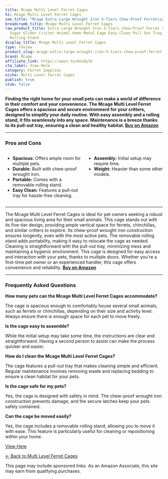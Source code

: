 ```yaml
---
title: Mcage Multi Level Ferret Cages
h1: Mcage Multi Level Ferret Cages
seo_title: "Mcage Extra Large Wrought Iron 5-Tiers Chew-Proof Ferret\u2026"
breadcrumb_title: Mcage Multi Level Ferret Cages
raw_product_title: Extra Large Wrought Iron 5-Tiers Chew-Proof Ferret Squirrel Chinchilla
  Sugar Glider Critter Animal Home Metal Cage Easy Clean Pull Out Tray with Removable
  Rolling Stand
display_title: Mcage Multi Level Ferret Cages
type: review
product_slug: mcage-extra-large-wrought-iron-5-tiers-chew-proof-ferret-squirrel-chinc-896a7175
brand: Mcage
affiliate_link: https://amzn.to/4nLDytb
cta_label: View Here
category: Ferret Supplies
niche: Multi Level Ferret Cages
publish: true
stub: false
---
```


<div id="intro" class="full-width">
  <p><strong>Finding the right home for your small pets can make a world of difference in their comfort and your convenience. The Mcage Multi Level Ferret Cages offers a spacious and secure environment for your critters, designed to simplify your daily routine. With easy assembly and a rolling stand, it fits seamlessly into any space. Maintenance is a breeze thanks to its pull-out tray, ensuring a clean and healthy habitat. <a href="https://amzn.to/4nLDytb" rel="nofollow sponsored noopener" target="_blank"><strong>Buy on Amazon</strong></a></strong></p>
</div>

<hr />
<h3 id="pros-cons">Pros and Cons</h3>
<div class="pc-grid" style="display:grid;grid-template-columns:1fr 1fr;gap:16px;">
  <ul>
    <li><strong>Spacious:</strong> Offers ample room for multiple pets.</li>
    <li><strong>Durable:</strong> Built with chew-proof wrought iron.</li>
    <li><strong>Portable:</strong> Comes with a removable rolling stand.</li>
    <li><strong>Easy Clean:</strong> Features a pull-out tray for hassle-free cleaning.</li>
  </ul>
  <ul>
    <li><strong>Assembly:</strong> Initial setup may require time.</li>
    <li><strong>Weight:</strong> Heavier than some other models.</li>
  </ul>
</div>
<hr />

<div class="full-width">
  <p>The Mcage Multi Level Ferret Cages is ideal for pet owners seeking a robust and spacious living area for their small animals. This cage stands out with its five-tier design, providing ample vertical space for ferrets, chinchillas, and similar critters to explore. Its chew-proof wrought iron construction ensures longevity, even with the most active pets. The removable rolling stand adds portability, making it easy to relocate the cage as needed. Cleaning is straightforward with the pull-out tray, minimizing mess and maintaining a hygienic environment. This cage is designed for easy access and interaction with your pets, thanks to multiple doors. Whether you're a first-time pet owner or an experienced handler, this cage offers convenience and reliability. <a href="https://amzn.to/4nLDytb" rel="nofollow sponsored noopener" target="_blank"><strong>Buy on Amazon</strong></a></p>
</div>

<hr />
<h3 id="faqs">Frequently Asked Questions</h3>

<p><strong>How many pets can the Mcage Multi Level Ferret Cages accommodate?</strong></p>
<p>The cage is spacious enough to comfortably house several small animals, such as ferrets or chinchillas, depending on their size and activity level. Always ensure there is enough space for each pet to move freely.</p>

<p><strong>Is the cage easy to assemble?</strong></p>
<p>While the initial setup may take some time, the instructions are clear and straightforward. Having a second person to assist can make the process quicker and easier.</p>

<p><strong>How do I clean the Mcage Multi Level Ferret Cages?</strong></p>
<p>The cage features a pull-out tray that makes cleaning simple and efficient. Regular maintenance involves removing waste and replacing bedding to ensure a clean habitat for your pets.</p>

<p><strong>Is the cage safe for my pets?</strong></p>
<p>Yes, the cage is designed with safety in mind. The chew-proof wrought iron construction prevents damage, and the secure latches keep your pets safely contained.</p>

<p><strong>Can the cage be moved easily?</strong></p>
<p>Yes, the cage includes a removable rolling stand, allowing you to move it with ease. This feature is particularly useful for cleaning or repositioning within your home.</p>
<p><a class="btn" href="https://amzn.to/4nLDytb" target="_blank" rel="nofollow sponsored noopener">View Here</a></p>
<p><a href="/roundups/ferret-supplies/multi-level-ferret-cages/">← Back to Multi Level Ferret Cages</a></p>
<aside class="disclosure">This page may include sponsored links. As an Amazon Associate, this site may earn from qualifying purchases.</aside>
